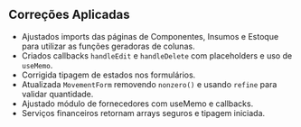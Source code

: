 ## Correções Aplicadas
- Ajustados imports das páginas de Componentes, Insumos e Estoque para utilizar as funções geradoras de colunas.
- Criados callbacks `handleEdit` e `handleDelete` com placeholders e uso de `useMemo`.
- Corrigida tipagem de estados nos formulários.
- Atualizada `MovementForm` removendo `nonzero()` e usando `refine` para validar quantidade.
- Ajustado módulo de fornecedores com useMemo e callbacks.
- Serviços financeiros retornam arrays seguros e tipagem iniciada.
